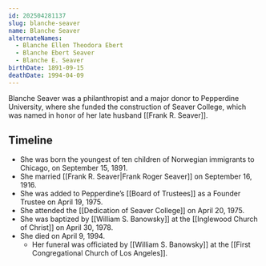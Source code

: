 ```yaml
---
id: 202504281137
slug: blanche-seaver
name: Blanche Seaver
alternateNames:
  - Blanche Ellen Theodora Ebert
  - Blanche Ebert Seaver
  - Blanche E. Seaver
birthDate: 1891-09-15
deathDate: 1994-04-09
---
```

Blanche Seaver was a philanthropist and a major donor to Pepperdine University, where she funded the construction of Seaver College, which was named in honor of her late husband [[Frank R. Seaver]].

## Timeline
- She was born the youngest of ten children of Norwegian immigrants to Chicago, on September 15, 1891.
- She married [[Frank R. Seaver|Frank Roger Seaver]] on September 16, 1916.
- She was added to Pepperdine’s [[Board of Trustees]] as a Founder Trustee on April 19, 1975.
- She attended the [[Dedication of Seaver College]] on April 20, 1975.
- She was baptized by [[William S. Banowsky]] at the [[Inglewood Church of Christ]] on April 30, 1978.
- She died on April 9, 1994.
	- Her funeral was officiated by [[William S. Banowsky]] at the [[First Congregational Church of Los Angeles]].